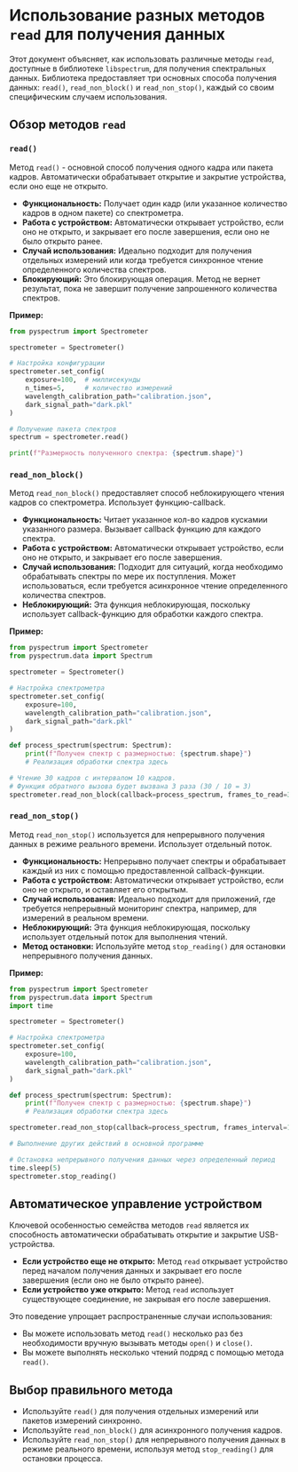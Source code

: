 # Использование разных методов `read` для получения данных

Этот документ объясняет, как использовать различные методы `read`, доступные в библиотеке `libspectrum`, для получения спектральных данных. Библиотека предоставляет три основных способа получения данных: `read()`, `read_non_block()` и `read_non_stop()`, каждый со своим специфическим случаем использования.

## Обзор методов `read`

### `read()`

Метод `read()` - основной способ получения одного кадра или пакета кадров. Автоматически обрабатывает открытие и закрытие устройства, если оно еще не открыто.

* **Функциональность:** Получает один кадр (или указанное количество кадров в одном пакете) со спектрометра.
* **Работа с устройством:** Автоматически открывает устройство, если оно не открыто, и закрывает его после завершения, если оно не было открыто ранее.
* **Случай использования:** Идеально подходит для получения отдельных измерений или когда требуется синхронное чтение определенного количества спектров.
* **Блокирующий:** Это блокирующая операция. Метод не вернет результат, пока не завершит получение запрошенного количества спектров.

**Пример:**

```python
from pyspectrum import Spectrometer

spectrometer = Spectrometer()

# Настройка конфигурации
spectrometer.set_config(
    exposure=100,  # миллисекунды
    n_times=5,     # количество измерений
    wavelength_calibration_path="calibration.json",
    dark_signal_path="dark.pkl"
)

# Получение пакета спектров
spectrum = spectrometer.read()

print(f"Размерность полученного спектра: {spectrum.shape}")
```

### `read_non_block()`

Метод `read_non_block()` предоставляет способ неблокирующего чтения кадров со спектрометра. Использует функцию-callback.

* **Функциональность:** Читает указанное кол-во кадров кускамии указанного размера. Вызывает callback функцию для каждого спектра.
* **Работа с устройством:** Автоматически открывает устройство, если оно не открыто, и закрывает его после завершения.
* **Случай использования:** Подходит для ситуаций, когда необходимо обрабатывать спектры по мере их поступления. Может использоваться, если требуется асинхронное чтение определенного количества спектров.
* **Неблокирующий:** Эта функция неблокирующая, поскольку использует callback-функцию для обработки каждого спектра.

**Пример:**

```python
from pyspectrum import Spectrometer
from pyspectrum.data import Spectrum

spectrometer = Spectrometer()

# Настройка спектрометра
spectrometer.set_config(
    exposure=100,
    wavelength_calibration_path="calibration.json",
    dark_signal_path="dark.pkl"
)

def process_spectrum(spectrum: Spectrum):
    print(f"Получен спектр с размерностью: {spectrum.shape}")
    # Реализация обработки спектра здесь

# Чтение 30 кадров с интервалом 10 кадров.
# Функция обратного вызова будет вызвана 3 раза (30 / 10 = 3)
spectrometer.read_non_block(callback=process_spectrum, frames_to_read=30, frames_interval=10)
```

### `read_non_stop()`

Метод `read_non_stop()` используется для непрерывного получения данных в режиме реального времени. Использует отдельный поток.

* **Функциональность:** Непрерывно получает спектры и обрабатывает каждый из них с помощью предоставленной callback-функции.
* **Работа с устройством:** Автоматически открывает устройство, если оно не открыто, и оставляет его открытым.
* **Случай использования:** Идеально подходит для приложений, где требуется непрерывный мониторинг спектра, например, для измерений в реальном времени.
* **Неблокирующий:** Эта функция неблокирующая, поскольку использует отдельный поток для выполнения чтений.
* **Метод остановки:** Используйте метод `stop_reading()` для остановки непрерывного получения данных.

**Пример:**

```python
from pyspectrum import Spectrometer
from pyspectrum.data import Spectrum
import time

spectrometer = Spectrometer()

# Настройка спектрометра
spectrometer.set_config(
    exposure=100,
    wavelength_calibration_path="calibration.json",
    dark_signal_path="dark.pkl"
)

def process_spectrum(spectrum: Spectrum):
    print(f"Получен спектр с размерностью: {spectrum.shape}")
    # Реализация обработки спектра здесь

spectrometer.read_non_stop(callback=process_spectrum, frames_interval=100)

# Выполнение других действий в основной программе

# Остановка непрерывного получения данных через определенный период
time.sleep(5)
spectrometer.stop_reading()
```

## Автоматическое управление устройством

Ключевой особенностью семейства методов `read` является их способность автоматически обрабатывать открытие и закрытие USB-устройства.

* **Если устройство еще не открыто:** Метод `read` открывает устройство перед началом получения данных и закрывает его после завершения (если оно не было открыто ранее).
* **Если устройство уже открыто:** Метод `read` использует существующее соединение, не закрывая его после завершения.

Это поведение упрощает распространенные случаи использования:

* Вы можете использовать метод `read()` несколько раз без необходимости вручную вызывать методы `open()` и `close()`.
* Вы можете выполнять несколько чтений подряд с помощью метода `read()`.

## Выбор правильного метода

* Используйте `read()` для получения отдельных измерений или пакетов измерений синхронно.
* Используйте `read_non_block()` для асинхронного получения кадров.
* Используйте `read_non_stop()` для непрерывного получения данных в режиме реального времени, используя метод `stop_reading()` для остановки процесса.
